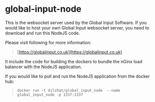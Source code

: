 # global-input-node

This is the websocket server used by the Global Input Software. If you would like to host your own Global Input websocket server, you need to download and run this NodeJS code.

Please visit following for more information:

> [https://globalinput.co.uk](https://globalinput.co.uk)

It include the code for building the dockers to bundle the nGinx load balancer with the NodeJS application.

If you would like to pull and run  the NodeJS application from the docker hub:

> ```docker run -t dilshat/global_input_node  --name global_input_node -p 1337:1337 ```
